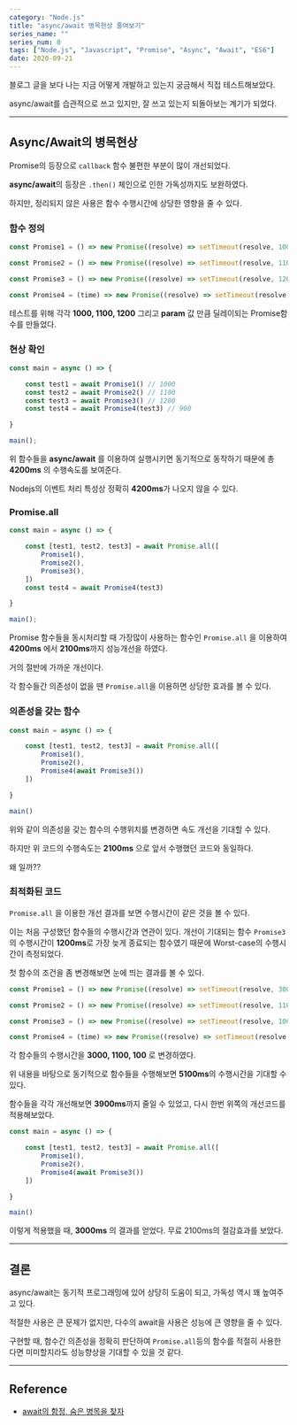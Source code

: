 ```yaml
---
category: "Node.js"
title: "async/await 병목현상 줄여보기"
series_name: ""
series_num: 0
tags: ["Node.js", "Javascript", "Promise", "Async", "Await", "ES6"]
date: 2020-09-21
---
```


블로그 글을 보다 나는 지금 어떻게 개발하고 있는지 궁금해서 직접 테스트해보았다.

async/await를 습관적으로 쓰고 있지만, 잘 쓰고 있는지 되돌아보는 계기가 되었다.

***

## Async/Await의 병목현상

Promise의 등장으로 `callback` 함수 불편한 부분이 많이 개선되었다.

**async/await**의 등장은 `.then()` 체인으로 인한 가독성까지도 보완하였다.

하지만, 정리되지 않은 사용은 함수 수행시간에 상당한 영향을 줄 수 있다.

### 함수 정의

```javascript
const Promise1 = () => new Promise((resolve) => setTimeout(resolve, 1000))

const Promise2 = () => new Promise((resolve) => setTimeout(resolve, 1100))

const Promise3 = () => new Promise((resolve) => setTimeout(resolve, 1200, 900))

const Promise4 = (time) => new Promise((resolve) => setTimeout(resolve, time))
``` 

테스트를 위해 각각 **1000, 1100, 1200** 그리고 **param** 값 만큼 딜레이되는 Promise함수를 만들었다.

### 현상 확인

```javascript
const main = async () => {

    const test1 = await Promise1() // 1000
    const test2 = await Promise2() // 1100
    const test3 = await Promise3() // 1200
    const test4 = await Promise4(test3) // 900

}

main();
```

위 함수들을 **async/await** 를 이용하여 실행시키면 동기적으로 동작하기 때문에 총 **4200ms** 의 수행속도를 보여준다.

<span class="callout">Nodejs의 이벤트 처리 특성상 정확히 **4200ms**가 나오지 않을 수 있다.</span>

### Promise.all

```javascript
const main = async () => {

    const [test1, test2, test3] = await Promise.all([
        Promise1(),
        Promise2(), 
        Promise3(), 
    ]) 
    const test4 = await Promise4(test3) 

}

main();
```

Promise 함수들을 동시처리할 때 가장많이 사용하는 함수인 `Promise.all` 을 이용하여 **4200ms** 에서 **2100ms**까지 성능개선을 하였다.

거의 절반에 가까운 개선이다.

각 함수들간 의존성이 없을 땐 `Promise.all`을 이용하면 상당한 효과를 볼 수 있다.

### 의존성을 갖는 함수

```javascript
const main = async () => {

    const [test1, test2, test3] = await Promise.all([
        Promise1(), 
        Promise2(), 
        Promise4(await Promise3())
    ]) 

}

main()
```

위와 같이 의존성을 갖는 함수의 수행위치를 변경하면 속도 개선을 기대할 수 있다.

하지만 위 코드의 수행속도는 **2100ms** 으로 앞서 수행했던 코드와 동일하다.

왜 일까??

### 최적화된 코드

`Promise.all` 을 이용한 개선 결과를 보면 수행시간이 같은 것을 볼 수 있다.

이는 처음 구성했던 함수들의 수행시간과 연관이 있다. 개선이 기대되는 함수 `Promise3`의 수행시간이 **1200ms**로 가장 늦게 종료되는 함수였기 때문에 Worst-case의 수행시간이 측정되었다.

첫 함수의 조건을 좀 변경해보면 눈에 띄는 결과를 볼 수 있다.

```javascript
const Promise1 = () => new Promise((resolve) => setTimeout(resolve, 3000, 1))

const Promise2 = () => new Promise((resolve) => setTimeout(resolve, 1100, 2))

const Promise3 = () => new Promise((resolve) => setTimeout(resolve, 100, 900))

const Promise4 = (time) => new Promise((resolve) => setTimeout(resolve, time || 0))
```

각 함수들의 수행시간을 **3000, 1100, 100** 로 변경하였다.

위 내용을 바탕으로 동기적으로 함수들을 수행해보면 **5100ms**의 수행시간을 기대할 수 있다.

함수들을 각각 개선해보면 **3900ms**까지 줄일 수 있었고, 다시 한번 위쪽의 개선코드를 적용해보았다.

```javascript
const main = async () => {

    const [test1, test2, test3] = await Promise.all([
        Promise1(),
        Promise2(),
        Promise4(await Promise3())
    ]) 

}

main()
```

이렇게 적용했을 때, **3000ms** 의 결과를 얻었다. 무료 2100ms의 절감효과를 보았다.

***

## 결론

async/await는 동기적 프로그래밍에 있어 상당히 도움이 되고, 가독성 역시 꽤 높여주고 있다.

적절한 사용은 큰 문제가 없지만, 다수의 await을 사용은 성능에 큰 영향을 줄 수 있다.

구현할 때, 함수간 <span class="em red">의존성</span>을 정확히 판단하여 `Promise.all`등의 함수를 적절히 사용한다면 
미미할지라도 성능향상을 기대할 수 있을 것 같다.

***

## Reference

* [await의 함정, 숨은 병목을 찾자](https://jaeheon.kr/161?utm_source=gaerae.com&utm_campaign=%EA%B0%9C%EB%B0%9C%EC%9E%90%EC%8A%A4%EB%9F%BD%EB%8B%A4&utm_medium=social&fbclid=IwAR3zIs9MMfUi_y-CaiCd9dgJaumpMBzOjdUJFXNg2pWFGioUeDv7pFVsoD8)
